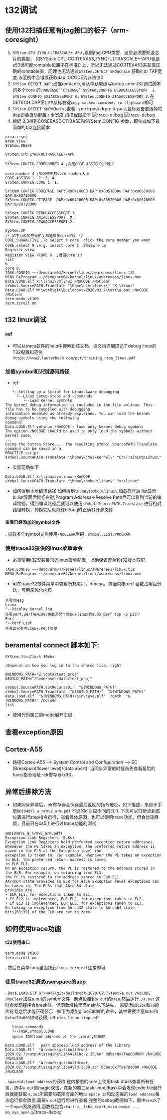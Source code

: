 # t32调试
## 使用t32扫描任意有jtag接口的板子（arm-coresight）
1. `SYStem.CPU ZYNQ-ULTRASCALE+-APU` ;设置jtag CPU类型，这里必须要知道芯片的类型，
      如SYStem.CPU CORTEXA53,ZYNQ-ULTRASCALE+-APU也是a53但可能romtable位置不在标准0
      上，所以无法通过CORTEXA53来获取正确的romtable值，同理也无法通过`SYStem.DETECT SHOWChain`
      获取ir,dr TAP宽度.该范例中会错误获取dap IDCODE为非法值0
2. `SYStem.DETECT DAP` ;扫描romtable,可从中获取编写tartup.cmm t32调试脚本的多个core
    的`COREBASE``CTIBASE``SYStem.CONFIG DEBUGACCESSPORT  1.` `SYStem.CONFIG AXIACCESSPORT 0.`
    `SYStem.CONFIG JTAGACCESSPORT 2.`在DETECH DAP窗口中鼠标右键`copy masked commands to clipboard`即可
3. `SYStem.DETECT SHOWChain` ;查看 irpre irpost drpre drpost,鼠标双击要选择的dap即会自动配置ir dr宽度,扫描截图如下
    ![trace-debug](https://github.com/houwentaoff/images/blob/master/trace32/system-showchain.png)
    ![trace-debug](https://github.com/houwentaoff/images/blob/master/trace32/system-dap.png)
4. 根据 2,3得到COREBASE CTIBASE和SYStem.CONFIG 参数，即生成如下最简单的t32连接脚本

```xilinx.cmm
area.reset
area.view
SYStem.RESet

SYStem.CPU ZYNQ-ULTRASCALE+-APU

SYStem.CONFIG.CORENUMBER 4 ;决定CORE.ASSIGN的个数？

core.number 4 ;实际使用的core number大小
CORE.ASSIGN 1. 2. 3. 4. 
SYStem.CONFIG.CORE 1. 1.

SYStem.CONFIG COREBASE DAP:0x80410000 DAP:0x80510000 DAP:0x80610000 DAP:0x80710000
SYStem.CONFIG CTIBASE  DAP:0x80420000 DAP:0x80520000 DAP:0x80620000 DAP:0x80720000

SYStem.CONFIG DEBUGACCESSPORT 1.
SYStem.CONFIG AXIACCESSPORT  0.
SYStem.CONFIG JTAGACCESSPORT 2.

SyStem.UP
/* 如下为添加符号相关和选择多core相关 */
CORE.SHOWACTIVE ;To select a core, click the core number you want
CORE.select 0 ;e.g. select core 1 ;逻辑core id
Register.view
Register.view /CORE 0. ;逻辑core id
list
b
core 0.
TASK.CONFIG ~~/demo/arm64/kernel/linux/awareness/linux.t32
MENU.ReProgram ~~/demo/arm64/kernel/linux/awareness/linux.men
Data.LOAD.Elf X:\linux\vmlinux /NoCODE /NoClear
sYmbol.SourcePATH.Translate "\home\user\linux\" "X:\linux"
Data.LOAD.Elf W:\work\git\buildroot-2020.02.7\test\a.out /NoCODE /NoClear
term.mode vt100
term.scroll on

```
## t32 linux调试

### ref
+ 可以从trace软件的help中搜索到该文档，该文档详细描述了debug linux的T32配置和范例`https://www2.lauterbach.com/pdf/training_rtos_linux.pdf`
 
### 加载symbol和识别源码路径
+ ref 
```training_rtos_linux.pdf
   └--Setting up a Script for Linux-Aware debugging
     └--Linux Setup-Steps and -Commands
        └--Load Kernel Symbols
The kernel debug information is included in the file vmlinux. This file has to be compiled with debugging
information enabled as already explained. You can load the kernel debug symbols using the following
command:       
Data.LOAD.Elf vmlinux /NoCODE ; load only kernel debug symbols
The option /NOCODE should be used to only load the symbols without kernel code.    
...
Using the button Store..., the resulting sYmbol.SourcePATH.Translate command can be saved in a
PRACTICE script
sYmbol.SourcePATH.Translate "\home\kjmal\kernel\" "C:\Training\Linux\"
``` 
+ 实际范例如下
```
Data.LOAD.Elf X:\linux\vmlinux /NoCODE
sYmbol.SourcePATH.Translate "\home\tomhou\linux\" "x:\linux"
```
+ 如何得到本地编译路径
  如何得到`\home\tomhou\linux\`,加载符号后 list显示b::list界面后鼠标右键,Program Address->Resolve Path后可以看到当前的编译路径，得到编译路径后就可以使用`sYmbol.SourcePATH.Translate` 进行相对路径转换，转换完后就能在debug时正确打开源文件

#### 查看已经添加的symbol文件
. 加载多个symbol文件使用`/NoCLEAR`后缀
. `sYmbol.LIST.PROGRAM`

### 使用trace32提供的linux菜单命令

+ 必须使用t32安装目录的linux菜单配置，以确保该菜单和t32版本匹配
```
TASK.CONFIG ~~/demo/arm64/kernel/linux/awareness/linux.t32
MENU.ReProgram ~~/demo/arm64/kernel/linux/awareness/linux.men
```
+ 可在trace32软件菜单中查看所有进程，dmesg，包括内核perf 函数占用百分比，可用来优化内核
```trace32 menu
查看dmesg
Linux
└--Display Kernel log
查看perf,perf用来进行性能调优？类似于linux的sudo perf top -p pid？
Perf
└--Perf List
查看其它参考Linux,Perf菜单
```

## beramental connect 脚本如下:  
```connect.cmm
SYStem.JtagClock 30mhz

;Depends on how you log in to the shared file, right

&WINDOWS_PATH="Z:\data\test_proj"
&BUILD_PATH="/home/user/data/test_proj"

sYmbol.SourcePATH.SetRecurseDir  "&(WINDOWS_PATH)"
sYmbol.SourcePATH.Translate  "&(BUILD_PATH)"  "&(WINDOWS_PATH)"
data.load.elf  "&(WINDOWS_PATH)\bin\case.elf"  /path  "&(WINDOWS_PATH)" /nocode
list
```
+ 使用代码窗口的mode展开汇编

## 查看exception原因
## Cortex-A55
+ 路径Cortex-A55 --> System Control and Configuration --> EC (Breakpoint/lower level)/(data abort). 当同步异常的时候首先查看最后的func/指令地址 :elr寄存器/x30，

## 异常后排除方法
* 如果同步异常后，elr寄存器会保存最后返回的指令地址，如下描述，来自于手册`DDI0487E_a_armv8_arm.pdf` 不通的el对应不同的ELR, 下次可以打断点到该位置进行step指令运行，查看具体原因，也可以使用trace功能，但会比较麻烦，目前只在ds5上进行过trace功能的测试
```
《DDI0487E_a_armv8_arm.pdf》
Exception Link Registers (ELRs)
Exception Link Registers hold preferred exception return addresses.
Whenever the PE takes an exception, the preferred return address is saved in the ELR at the Exception level the
exception is taken to. For example, whenever the PE takes an exception to EL1, the preferred return address is saved
in ELR_EL1.
On an exception return, the PC is restored to the address stored in the ELR. For example, on returning from EL1,
the PC is restored to the address stored in ELR_EL1.
AArch64 state provides an ELR for each Exception level exceptions can be taken to. The ELRs that AArch64 state
provides are:
• ELR_EL1, for exceptions taken to EL1.
• If EL2 is implemented, ELR_EL2, for exceptions taken to EL2.
• If EL3 is implemented, ELR_EL3, for exceptions taken to EL3.
On taking an exception from AArch32 state to AArch64 state, bits[63:32] of the ELR are set to zero.
```

## 如何使用trace功能 

#### t32使用串口
```
term.mode vt100
term.scroll on
```
. 然后在菜单linux里面找到`Linux terminal`连接即可

### 使用trace32调试userspace的app
. `Data.LOAD.Elf W:\work\git\buildroot-2020.02.7\test\a.out /NoCODE /NoClear`加载a.out的symbol文件
. 断点设置到`a.out`的`main`,然后运行`./a.out` 这时会发现程序会break住，但函数堆栈里面main以下缺失，
   需要添加`libc`和`ld`的库符号之后才能正确显示
. 如下为添加glibc和ld库的命令，其中需要注意`0b8e`和`0xfae7da000`如何获得; ref `rtos_linux_stop.pdf`
 ```rtos_linux_stop.pdf
    linux commands
    └--TASK.sYmbol.LOAD
    space ID和load address of the library的获取
 ```

```
Data.LOAD.Elf   path spaceid:load address of the library
Data.LOAD.Elf  "W:\work\git\buildroot-2020.02.7\output\staging\lib64\libc-2.30.so" 08be:0x7fae66d000 /NoCODE /NoCLEAR
Data.LOAD.Elf  "W:\work\git\buildroot-2020.02.7\output\staging\lib64\ld-2.30.so" 08be:0x7fae7da000 /NoCODE /NoCLEAR
```
. `spaceid;load address`的获取
   在内核态的core上使用task.dtask查看所有任务，选中`a.out`的magic双击，在新的窗口task.linux,dtask中会发现code file展开后就能获取 `a.out`所需要加载所有库的地址;`space id`和动态库的`load address`每次运行都会改变,需要`a.out`运行后进行查看
   完整的debug截图如下，图中`break`了一个`open`系统调用,函数栈包含`start->__libc_start_main->main ... do_sys_open`
   ![trace-debug](https://github.com/houwentaoff/images/blob/master/trace32/trace32-debug-syscallfunc.png)  
